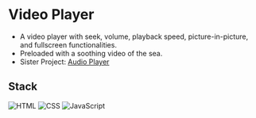 # Video Player

* A video player with seek, volume, playback speed, picture-in-picture, and fullscreen functionalities.
* Preloaded with a soothing video of the sea.
* Sister Project: <a href='https://github.com/yusufabukar/audio-player' target='_blank'>Audio Player</a>

## Stack

![HTML](https://img.shields.io/badge/-HTML-E34F26?style=flat-square&logo=html5&logoColor=white)
![CSS](https://img.shields.io/badge/-CSS-1572B6?style=flat-square&logo=css3)
![JavaScript](https://img.shields.io/badge/-JavaScript-F7DF1E?style=flat-square&logo=javascript&logoColor=black)
